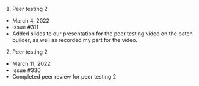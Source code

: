1. Peer testing 2
- March 4, 2022
- Issue #311
- Added slides to our presentation for the peer testing video on the batch builder, as well as recorded my part for the video.

2. Peer testing 2
- March 11, 2022
- Issue #330
- Completed peer review for peer testing 2